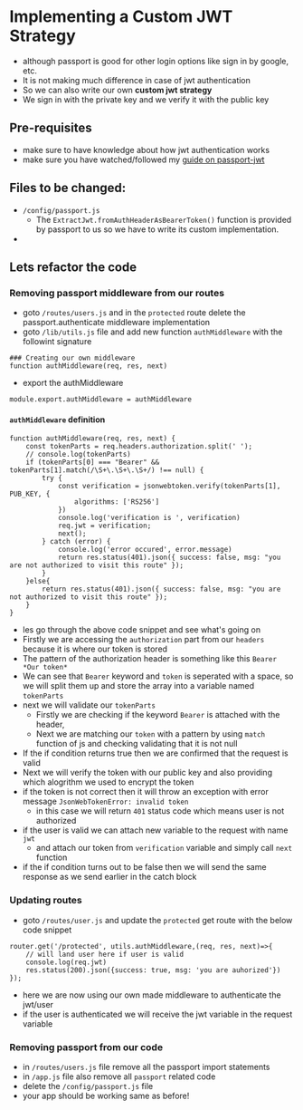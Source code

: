 # Implementing a Custom JWT Strategy
- although passport is good for other login options like sign in by google, etc.
- It is not making much difference in case of jwt authentication
- So we can also write our own **custom jwt strategy**
- We sign in with the private key and we verify it with the public key

## Pre-requisites
- make sure to have knowledge about how jwt authentication works
- make sure you have watched/followed my [guide on passport-jwt](https://github.com/JatinVashisht1/passport-jwt-authentication-guide)

## Files to be changed:
- `/config/passport.js`
    - The `ExtractJwt.fromAuthHeaderAsBearerToken()` function is provided by passport to us so we have to write its custom implementation.
- 

## Lets refactor the code
### Removing passport middleware from our routes
- goto `/routes/users.js` and in the `protected` route delete the  passport.authenticate middleware implementation
- goto `/lib/utils.js` file and add new function `authMiddleware` with the followint signature
```
### Creating our own middleware
function authMiddleware(req, res, next)
```
- export the authMiddleware
```
module.export.authMiddleware = authMiddleware
```

#### `authMiddleware` definition
```
function authMiddleware(req, res, next) {
    const tokenParts = req.headers.authorization.split(' ');
    // console.log(tokenParts)
    if (tokenParts[0] === "Bearer" && tokenParts[1].match(/\S+\.\S+\.\S+/) !== null) {
        try {
            const verification = jsonwebtoken.verify(tokenParts[1], PUB_KEY, {
                algorithms: ['RS256']
            })
            console.log('verification is ', verification)
            req.jwt = verification;
            next();
        } catch (error) {
            console.log('error occured', error.message)
            return res.status(401).json({ success: false, msg: "you are not authorized to visit this route" });
        }
    }else{
        return res.status(401).json({ success: false, msg: "you are not authorized to visit this route" });
    }
}
```
- les go through the above code snippet and see what's going on
- Firstly we are accessing the `authorization` part from our `headers` because it is where our token is stored
- The pattern of the authorization header is something like this `Bearer *Our token*`
- We can see that `Bearer` keyword and `token` is seperated with a space, so we will split them up and store the array into a variable named `tokenParts`
- next we will validate our `tokenParts`
    - Firstly we are checking if the keyword `Bearer` is attached with the header,
    - Next we are matching our `token` with a pattern by using `match` function of js and checking validating that it is not null
- If the if condition returns true then we are confirmed that the request is valid
- Next we will verify the token with our public key and also providing which alogrithm we used to encrypt the token
- if the token is not correct then it will throw an exception with error message `JsonWebTokenError: invalid token`
    - in this case we will return `401` status code which means user is not authorized
- if the user is valid we can attach new variable to the request with name `jwt` 
    - and attach our token from `verification` variable and simply call `next` function
- if the if condition turns out to be false then we will send the same response as we send earlier in the catch block

### Updating routes
- goto `/routes/user.js` and update the `protected` get route with the below code snippet
```
router.get('/protected', utils.authMiddleware,(req, res, next)=>{
    // will land user here if user is valid
    console.log(req.jwt)
    res.status(200).json({success: true, msg: 'you are auhorized'})
});
```
- here we are now using our own made middleware to authenticate the jwt/user
- if the user is authenticated we will receive the jwt variable in the request variable

### Removing passport from our code
- in `/routes/users.js` file remove all the passport import statements
- in `/app.js` file also remove all `passport` related code
- delete the `/config/passport.js` file
- your app should be working same as before! 


